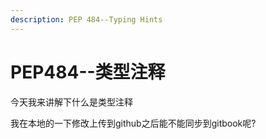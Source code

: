 ```yaml
---
description: PEP 484--Typing Hints
---
```


# PEP484--类型注释

今天我来讲解下什么是类型注释

我在本地的一下修改上传到github之后能不能同步到gitbook呢?